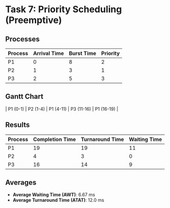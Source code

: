 # Task 7: Priority Scheduling (Preemptive)

## Processes
| Process | Arrival Time | Burst Time | Priority |
|---------|--------------|------------|----------|
| P1      | 0            | 8          | 2        |
| P2      | 1            | 3          | 1        |
| P3      | 2            | 5          | 3        |

## Gantt Chart
| P1 (0-1) | P2 (1-4) | P1 (4-11) | P3 (11-16) | P1 (16-19) |

## Results
| Process | Completion Time | Turnaround Time | Waiting Time |
|---------|----------------|----------------|--------------|
| P1      | 19             | 19             | 11           |
| P2      | 4              | 3              | 0            |
| P3      | 16             | 14             | 9            |

## Averages
- **Average Waiting Time (AWT)**: 6.67 ms
- **Average Turnaround Time (ATAT)**: 12.0 ms
